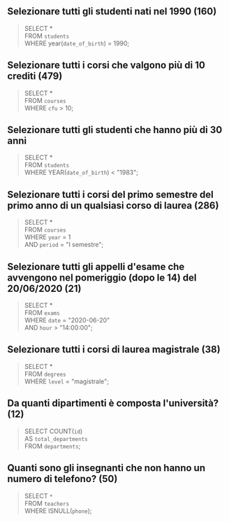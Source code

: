 ## Selezionare tutti gli studenti nati nel 1990 (160)

> SELECT \*  
> FROM `students`  
> WHERE year(`date_of_birth`) = 1990;

## Selezionare tutti i corsi che valgono più di 10 crediti (479)

> SELECT \*  
> FROM `courses`  
> WHERE `cfu` > 10;

## Selezionare tutti gli studenti che hanno più di 30 anni

> SELECT \*  
> FROM `students`  
> WHERE YEAR(`date_of_birth`) < "1983";

## Selezionare tutti i corsi del primo semestre del primo anno di un qualsiasi corso di laurea (286)

> SELECT \*  
> FROM `courses`  
> WHERE `year` = 1  
> AND `period` = "I semestre";

## Selezionare tutti gli appelli d'esame che avvengono nel pomeriggio (dopo le 14) del 20/06/2020 (21)

> SELECT \*  
> FROM `exams`  
> WHERE `date` = "2020-06-20"  
> AND `hour` > "14:00:00";

## Selezionare tutti i corsi di laurea magistrale (38)

> SELECT \*  
> FROM `degrees`  
> WHERE `level` = "magistrale";

## Da quanti dipartimenti è composta l'università? (12)

> SELECT COUNT(`id`)  
> AS `total_departments`  
> FROM `departments`;

## Quanti sono gli insegnanti che non hanno un numero di telefono? (50)

> SELECT `*`  
> FROM `teachers`  
> WHERE ISNULL(`phone`);
